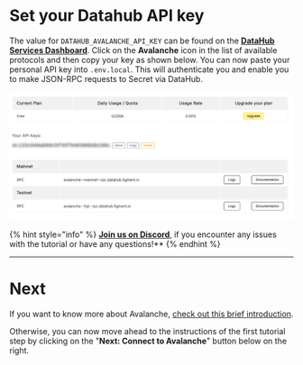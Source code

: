 # Set your Datahub API key

The value for `DATAHUB_AVALANCHE_API_KEY` can be found on the [**DataHub Services Dashboard**](https://datahub.figment.io/services/secret). Click on the **Avalanche** icon in the list of available protocols and then copy your key as shown below. You can now paste your personal API key into `.env.local`. This will authenticate you and enable you to make JSON-RPC requests to Secret via DataHub.

![](../assets/avalanche/avalanche-setup.gif)

{% hint style="info" %}
[**Join us on Discord**](https://figment.io/devchat), if you encounter any issues with the tutorial or have any questions!**
{% endhint %}

---------------------------

# Next

If you want to know more about Avalanche, [check out this brief introduction](./avalanche-101.md).

Otherwise, you can now move ahead to the instructions of the first tutorial step by clicking on the "**Next: Connect to Avalanche**" button below on the right.
